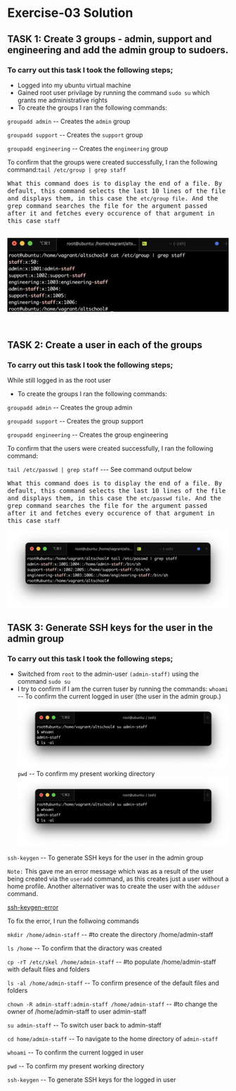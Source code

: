 # Exercise-03 Solution

## TASK 1: Create 3 groups - admin, support and engineering and add the admin group to sudoers.

### To carry out this task I took the following steps;
- Logged into my ubuntu virtual machine
- Gained root user privilage by running the command `sudo su` which grants me administrative rights
- To create the groups I ran the following commands:

`groupadd admin` -- Creates the `admin` group 

`groupadd support` -- Creates the `support` group 

`groupadd engineering` -- Creates the  `engineering` group 

To confirm that the groups were created successfully, I ran the following command:`tail /etc/group | grep staff`

<samp>What this command does is to display the end of a file. By default, this command selects the last 10 lines of the file and displays them, in this case the `etc/group file`. And the grep command searches the file for the argument passed after it and fetches every occurence of that argument in this case `staff`</samp><br><br>

![etc/group-cmdOutput](images/etc:group.png)

<br>

## TASK 2: Create a user in each of the groups

### To carry out this task I took the following steps;
While still logged in as the root user
- To create the groups I ran the following commands:

`groupadd admin` -- Creates the group admin

`groupadd support` -- Creates the group support

`groupadd engineering` -- Creates the group engineering

To confirm that the users were created successfully, I ran the following command:

`tail /etc/passwd | grep staff`  --- See command output below

<samp>What this command does is to display the end of a file. By default, this command selects the last 10 lines of the file and displays them, in this case the `etc/passwd file`. And the grep command searches the file for the argument passed after it and fetches every occurence of that argument in this case `staff`</samp>

![etc/passwd-cmdOutput](images/etc:passwd.png)


## TASK 3: Generate SSH keys for the user in the admin group

### To carry out this task I took the following steps;

- Switched from `root` to the admin-user `(admin-staff)` using the command `sudo su`
- I try to confirm if I am the curren tuser by running the commands:
`whoami` -- To confirm the current logged in user (the user in the admin group.)
 ![whoami](images/whoami.png)
`pwd` -- To confirm my present working directory
![pwd](images/whoami.png)

`ssh-keygen` -- To generate SSH keys for the user in the admin group

`Note:` This gave me an error message which was as a result of the user being created via the `useradd` command, as this creates just a user without a home profile. Another alternativer was to create the user with the `adduser` command.

[ssh-keygen-error](images/ssh-keygen-error.png)

To fix the error, I run the follwoing commands

`mkdir /home/admin-staff` -- #to create the directory /home/admin-staff

`ls /home` -- To confirm that the diractory was created

`cp -rT /etc/skel /home/admin-staff` -- #to populate /home/admin-staff with default files and folders

`ls -al /home/admin-staff` -- To confirm presence of the default files and folders

`chown -R admin-staff:admin-staff /home/admin-staff` -- #to change the owner of /home/admin-staff to user admin-staff

`su admin-staff` -- To switch user back to admin-staff

`cd home/admin-staff` -- To navigate to the home directory of `admin-staff`

`whoami` -- To confirm the current logged in user

`pwd` -- To confirm my present working directory

`ssh-keygen` -- To generate SSH keys for the logged in user

